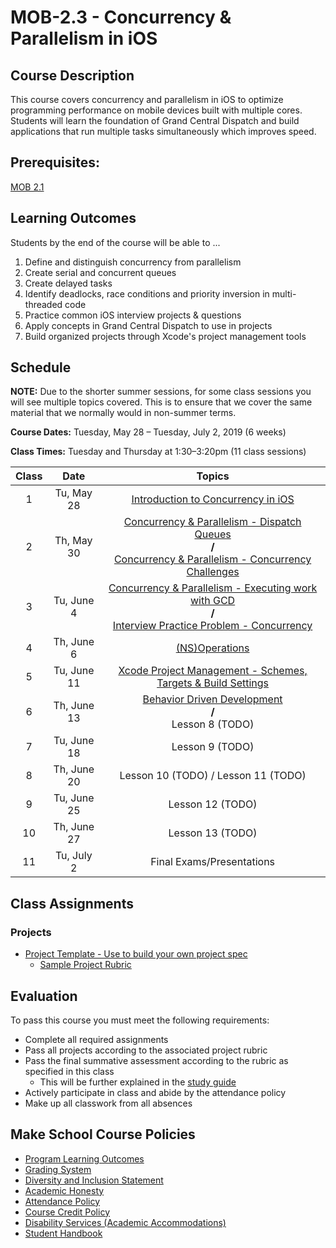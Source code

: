 # MOB-2.3 - Concurrency & Parallelism in iOS

## Course Description
This course covers concurrency and parallelism in iOS to optimize programming performance on mobile devices built with multiple cores. Students will learn the foundation of Grand Central Dispatch and build applications that run multiple tasks simultaneously which improves speed. 

## Prerequisites:  

[MOB 2.1](https://github.com/Make-School-Courses/MOB-2.1-Local-Persistence-in-iOS)


## Learning Outcomes

Students by the end of the course will be able to ...

1. Define and distinguish concurrency from parallelism
1. Create serial and concurrent queues
1. Create delayed tasks
1. Identify deadlocks, race conditions and priority inversion in multi-threaded code
1. Practice common iOS interview projects & questions
1. Apply concepts in Grand Central Dispatch to use in projects
1. Build organized projects through Xcode's project management tools

## Schedule

**NOTE:** Due to the shorter summer sessions, for some class sessions you will see multiple topics covered. This is to ensure that we cover the same material that we normally would in non-summer terms.

**Course Dates:** Tuesday, May 28 – Tuesday, July 2, 2019 (6 weeks)

**Class Times:** Tuesday and Thursday at 1:30–3:20pm (11 class sessions)

| Class |          Date          |                 Topics                  |
|:-----:|:----------------------:|:---------------------------------------:|
|  1 |  Tu, May 28                        | [Introduction to Concurrency in iOS](Lessons/intro-to-concurrency) |
|  2 |  Th, May 30                       | [Concurrency & Parallelism - Dispatch Queues](Lessons/dispatch-queues) <br/> **/** <br/> [Concurrency & Parallelism - Concurrency Challenges](Lessons/challenges-with-concurrency) |
|  3 |  Tu, June 4                        | [Concurrency & Parallelism - Executing work with GCD](Lessons/executing-work-gcd) <br/> **/** <br/> [Interview Practice Problem - Concurrency](Lessons/interview-practice-problem-concurrency) |
|  4 |  Th, June 6                      | [(NS)Operations](Lessons/operations) |
|  5 |  Tu, June 11                       | [Xcode Project Management - Schemes, Targets & Build Settings](Lessons/xcode-project-management) |
|  6 |  Th, June 13                      | [Behavior Driven Development](Lessons/bdd) <br/> **/** <br/> Lesson 8 (TODO) |
|  7 |  Tu, June 18                       | Lesson 9 (TODO) |
|  8 |  Th, June 20                      | Lesson 10 (TODO) / Lesson 11 (TODO) |
|  9 |  Tu, June 25                       | Lesson 12 (TODO) |
| 10 |  Th, June 27                        | Lesson 13 (TODO) |
| 11 |  Tu, July 2                       | Final Exams/Presentations |  


## Class Assignments

### Projects

- [Project Template - Use to build your own project spec](https://docs.google.com/document/d/1j4ualsYjrd-7ePdyP3KU03xrpg41k1AoSU0YKkx9_I8/edit?usp=sharing)
    -   [Sample Project Rubric](Sample_Rubric.md)

## Evaluation

To pass this course you must meet the following requirements:

- Complete all required assignments 
- Pass all projects according to the associated project rubric
- Pass the final summative assessment according to the rubric as specified in this class
    - This will be further explained in the [study guide](ADD_STUDY_GUIDE_LNK)
- Actively participate in class and abide by the attendance policy
- Make up all classwork from all absences

## Make School Course Policies

- [Program Learning Outcomes](https://make.sc/program-learning-outcomes)
- [Grading System](https://make.sc/grading-system)
- [Diversity and Inclusion Statement](https://make.sc/diversity-and-inclusion-statement)
- [Academic Honesty](https://make.sc/academic-honesty-policy)
- [Attendance Policy](https://make.sc/attendance-policy)
- [Course Credit Policy](https://make.sc/course-credit-policy)
- [Disability Services (Academic Accommodations)](https://make.sc/disability-services)
- [Student Handbook](https://make.sc/student-handbook)
